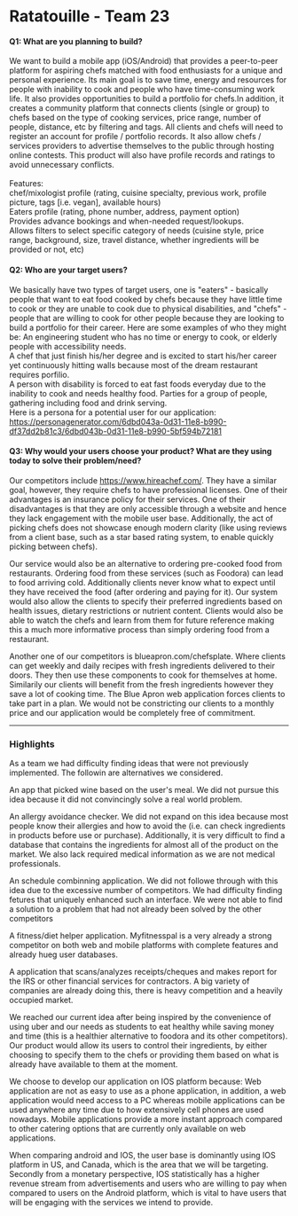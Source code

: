 # Ratatouille - Team 23

#### Q1: What are you planning to build?

We want to build a mobile app (iOS/Android)  that provides a peer-to-peer platform for aspiring chefs matched with food enthusiasts for a unique and personal experience. Its main goal is to save time, energy and resources for people with inability to cook and people who have time-consuming work life. It also provides opportunities to build a portfolio for chefs.In addition, it creates a community platform that connects clients (single or group) to chefs based on the type of cooking services, price range, number of people, distance, etc by filtering and tags. All clients and chefs will need to register an account for profile / portfolio records. It also allow chefs / services providers to advertise themselves to the public through hosting online contests. This product will also have profile records and ratings to avoid unnecessary conflicts.  <br /> 
 <br />
Features:<br />
chef/mixologist profile (rating, cuisine specialty, previous work, profile picture, tags [i.e. vegan], available hours)<br />
Eaters profile (rating, phone number, address, payment option)  <br />
Provides advance bookings and when-needed request/lookups.<br />
Allows filters to select specific category of needs (cuisine style, price range, background, size, travel distance, whether ingredients will be provided or not, etc)



#### Q2: Who are your target users?

We basically have two types of target users, one is "eaters" - basically people that want to eat food cooked by chefs because they have little time to cook or they are unable to cook due to physical disabilities, and "chefs" - people that are willing to cook for other people because they are looking to build a portfolio for their career. Here are some examples of who they might be:
An engineering student who has no time or energy to cook, or elderly people with accessibility needs.<br />
A chef that just finish his/her degree and is excited to start his/her career yet continuously hitting walls because most of the dream restaurant requires porfilio.<br />
A person with disability is forced to eat fast foods everyday due to the inability to cook and needs healthy food.
Parties for a group of people, gathering including food and drink serving.<br />
Here is a persona for a potential user for our application:<br />
https://personagenerator.com/6dbd043a-0d31-11e8-b990-df37dd2b81c3/6dbd043b-0d31-11e8-b990-5bf594b72181


#### Q3: Why would your users choose your product? What are they using today to solve their problem/need?

Our competitors include https://www.hireachef.com/. They have a similar goal, however, they require chefs to have professional licenses. One of their advantages is an insurance policy for their services. One of their disadvantages is that they are only accessible through a website and hence they lack engagement with the mobile user base. Additionally, the act of picking chefs does not showcase enough modern clarity (like using reviews from a client base, such as a star based rating system, to enable quickly picking between chefs). 

Our service would also be an alternative to ordering pre-cooked food from restaurants. Ordering food from these services (such as Foodora) can lead to food arriving cold. Additionally clients never know what to expect until they have received the food (after ordering and paying for it). Our system would also allow the clients to specify their preferred ingredients based on health issues, dietary restrictions or nutrient content. Clients would also be able to watch the chefs and learn from them for future reference making this a much more informative process than simply ordering food from a restaurant. 

Another one of our competitors is blueapron.com/chefsplate. Where clients can get weekly and daily recipes with fresh ingredients delivered to their doors. They then use these components to cook for themselves at home. Similarily our clients will benefit from the fresh ingredients however they save a lot of cooking time. The Blue Apron web application forces clients to take part in a plan. We would not be constricting our clients to a monthly price and our application would be completely free of commitment. 

----

### Highlights
 
As a team we had difficulty finding ideas that were not previously implemented.
The followin are alternatives we considered. 

An app that picked wine based on the user's meal. We did not pursue this idea because it did not convincingly solve a real world problem.  

An allergy avoidance checker. We did not expand on this idea because most people know their allergies and how to avoid the (i.e. can check ingredients in products before use or purchase). Additionally, it is very difficult to find a database that contains the ingredients for almost all of the product on the market. We also lack required medical information as we are not medical professionals. 

An schedule combinning application. We did not followe through with this idea due to the excessive number of competitors. We had difficulty finding fetures that uniquely enhanced such an interface. We were not able to find a solution to a problem that had not already been solved by the other competitors

A fitness/diet helper application. Myfitnesspal is a very already a strong competitor on both web and mobile platforms with complete features and already hueg user databases.

A application that scans/analyzes receipts/cheques and makes report for the IRS or other financial services for contractors. A big variety of companies are already doing this, there is heavy competition and a heavily occupied market.

We reached our current idea after being inspired by the convenience of using uber and our needs as students to eat healthy while saving money and time (this is a healthier alternative to foodora and its other competitors). Our product would allow its users to control their ingredients, by either choosing to specify them to the chefs or providing them based on what is already have available to them at the moment.

We choose to develop our application on IOS platform because:
Web application are not as easy to use as a phone application, in addition, a web application would need access to a PC whereas mobile applications can be used anywhere any time due to how extensively cell phones are used nowadays. Mobile applications provide a more instant approach compared to other catering options that are currently only available on web applications. 

When comparing android and IOS, the user base is dominantly using IOS platform in US, and Canada, which is the area that we will be targeting. Secondly from a monetary perspective, IOS statistically has a higher revenue stream from advertisements and users who are willing to pay when compared to users on the Android platform, which is vital to have users that will be engaging with the services we intend to provide. 

